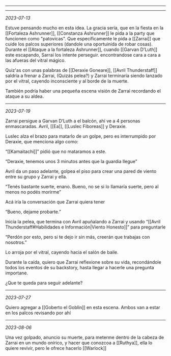  ---
---
*2023-07-13*

Estuve pensando mucho en esta idea. La gracia sería, que en la fiesta en la [[Fortaleza Ashrunner]], [[Constanza Ashrunner]] le pida a la party que funcionen como "patovicas". Que específicamente le pida a [[Zarrai]] que cuide los palcos superiores (dandole una oportuinida de robar cosas). Durante el [[Ataque a la fortaleza Ashrunner]], cuando [[Garvan D'Luth]] este escapando, Sarrai los intente perseguir. encontrandose cara a cara a las afueras del vitral mágico.

Quiz'as con unas palabras de [[Deraxie Goneare]], [[Avril Thunderstaff]] saldría a frenar a Zarrai, (Quizás pelea?) y Zarrai terminaría siendo lanzado por el vitral, cayendo inconsciente y al borde de la muerte.

También podría haber una pequeña escena visión de Zarrai recordando el ataque a su aldea.

---
*2023-07-19*

Zarrai persigue a Garvan D’Luth a el balcón, ahí ve a 4 personas enmascaradas. Avril, [[Ea]], [[Luslec Fiboreas]] y Deraxie.

Luslec alza el brazo para matarlo de un golpe, pero es interrumpido por Deraxie, que menciona algo como:

“[[Kamaitachi]]” pidió que no mataramos a este.

“Deraxie, tenemos unos 3 minutos antes que la guardia llegue”

Avril da un paso adelante, golpea el piso para crear una pared de viento entre su grupo y Zarrai y ella.

“Tenés bastante suerte, enano. Bueno, no se si lo llamaría suerte, pero al menos no podés morirme”

Acá iría la conversación que Zarrai quiera tener

“Bueno, dejame probarte.”

Inicia la pelea, que termina con Avril apuñalando a Zarrai y usando “[[Avril Thunderstaff#Habilidades e Información|Viento Honesto]]” para preguntarle


“Perdón por esto, pero si te dejo ir sin más, creerán que trabajas con nosotros.”

Lo arroja por el vitral, cayendo hacia el salón de baile.

Durante la caída, quiero que Zarrai reflexione sobre su vida, recondándole todos los eventos de su backstory, hasta llegar a hacerle una pregunta importane.

¿Que te queda para seguír adelante?

---
*2023-07-27*

Quiero agregar a [[Goberto el Goblin]] en esta escena. Ambos van a estar en los palcos revisando por ahí

---
*2023-08-06*

Una vez golpado, anuncio su muerte, para meterme dentro de la cabeza de Zarrai en un mundo onírico, y hacer que conozcoa a [[Ruthya]], ella lo quiere revivir, pero le ofrece hacerlo [[Warlock]]